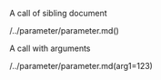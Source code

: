 A call of sibling document

/../parameter/parameter.md()

A call with arguments

/../parameter/parameter.md(arg1=123)